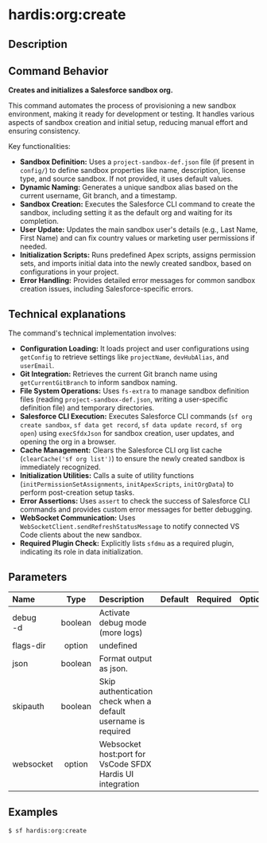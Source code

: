 <!-- This file has been generated with command 'sf hardis:doc:plugin:generate'. Please do not update it manually or it may be overwritten -->
# hardis:org:create

## Description


## Command Behavior

**Creates and initializes a Salesforce sandbox org.**

This command automates the process of provisioning a new sandbox environment, making it ready for development or testing. It handles various aspects of sandbox creation and initial setup, reducing manual effort and ensuring consistency.

Key functionalities:

- **Sandbox Definition:** Uses a `project-sandbox-def.json` file (if present in `config/`) to define sandbox properties like name, description, license type, and source sandbox. If not provided, it uses default values.
- **Dynamic Naming:** Generates a unique sandbox alias based on the current username, Git branch, and a timestamp.
- **Sandbox Creation:** Executes the Salesforce CLI command to create the sandbox, including setting it as the default org and waiting for its completion.
- **User Update:** Updates the main sandbox user's details (e.g., Last Name, First Name) and can fix country values or marketing user permissions if needed.
- **Initialization Scripts:** Runs predefined Apex scripts, assigns permission sets, and imports initial data into the newly created sandbox, based on configurations in your project.
- **Error Handling:** Provides detailed error messages for common sandbox creation issues, including Salesforce-specific errors.

## Technical explanations

The command's technical implementation involves:

- **Configuration Loading:** It loads project and user configurations using `getConfig` to retrieve settings like `projectName`, `devHubAlias`, and `userEmail`.
- **Git Integration:** Retrieves the current Git branch name using `getCurrentGitBranch` to inform sandbox naming.
- **File System Operations:** Uses `fs-extra` to manage sandbox definition files (reading `project-sandbox-def.json`, writing a user-specific definition file) and temporary directories.
- **Salesforce CLI Execution:** Executes Salesforce CLI commands (`sf org create sandbox`, `sf data get record`, `sf data update record`, `sf org open`) using `execSfdxJson` for sandbox creation, user updates, and opening the org in a browser.
- **Cache Management:** Clears the Salesforce CLI org list cache (`clearCache('sf org list')`) to ensure the newly created sandbox is immediately recognized.
- **Initialization Utilities:** Calls a suite of utility functions (`initPermissionSetAssignments`, `initApexScripts`, `initOrgData`) to perform post-creation setup tasks.
- **Error Assertions:** Uses `assert` to check the success of Salesforce CLI commands and provides custom error messages for better debugging.
- **WebSocket Communication:** Uses `WebSocketClient.sendRefreshStatusMessage` to notify connected VS Code clients about the new sandbox.
- **Required Plugin Check:** Explicitly lists `sfdmu` as a required plugin, indicating its role in data initialization.


## Parameters

| Name         |  Type   | Description                                                   | Default | Required | Options |
|:-------------|:-------:|:--------------------------------------------------------------|:-------:|:--------:|:-------:|
| debug<br/>-d | boolean | Activate debug mode (more logs)                               |         |          |         |
| flags-dir    | option  | undefined                                                     |         |          |         |
| json         | boolean | Format output as json.                                        |         |          |         |
| skipauth     | boolean | Skip authentication check when a default username is required |         |          |         |
| websocket    | option  | Websocket host:port for VsCode SFDX Hardis UI integration     |         |          |         |

## Examples

```shell
$ sf hardis:org:create
```


